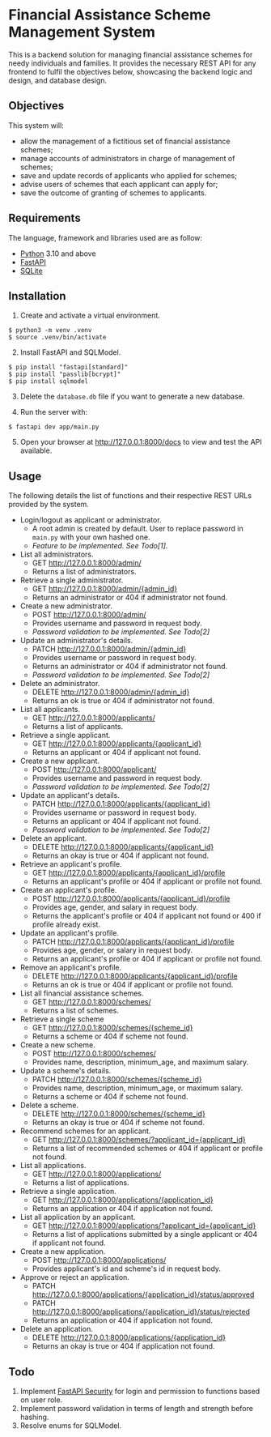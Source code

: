 # Financial Assistance Scheme Management System

This is a backend solution for managing financial assistance schemes for needy individuals and families. It provides the necessary REST API for any frontend to fulfil the objectives below, showcasing the backend logic and design, and database design.

## Objectives

This system will:

- allow the management of a fictitious set of financial assistance schemes;
- manage accounts of administrators in charge of management of schemes;
- save and update records of applicants who applied for schemes;
- advise users of schemes that each applicant can apply for;
- save the outcome of granting of schemes to applicants.

## Requirements

The language, framework and libraries used are as follow:

- [Python](https://www.python.org/) 3.10 and above
- [FastAPI](https://fastapi.tiangolo.com/)
- [SQLite](https://www.sqlite.org/)

## Installation

1. Create and activate a virtual environment.
```
$ python3 -m venv .venv
$ source .venv/bin/activate
```
2. Install FastAPI and SQLModel.
```
$ pip install "fastapi[standard]"
$ pip install "passlib[bcrypt]"
$ pip install sqlmodel
```

3. Delete the `database.db` file if you want to generate a new database.
 
4. Run the server with:
```
$ fastapi dev app/main.py
```

5. Open your browser at http://127.0.0.1:8000/docs to view and test the API available.

## Usage

The following details the list of functions and their respective REST URLs provided by the system.

- Login/logout as applicant or administrator.
    - A root admin is created by default. User to replace password in `main.py` with your own hashed one.
    - *Feature to be implemented. See Todo[1].*
- List all administrators.
    - GET http://127.0.0.1:8000/admin/
    - Returns a list of administrators.
- Retrieve a single administrator.
    - GET http://127.0.0.1:8000/admin/{admin_id}
    - Returns an administrator or 404 if administrator not found.
- Create a new administrator.
    - POST http://127.0.0.1:8000/admin/
    - Provides username and password in request body.
    - *Password validation to be implemented. See Todo[2]*
- Update an administrator's details.
    - PATCH http://127.0.0.1:8000/admin/{admin_id}
    - Provides username or password in request body.
    - Returns an administrator or 404 if administrator not found.
    - *Password validation to be implemented. See Todo[2]*
- Delete an administrator.
    - DELETE http://127.0.0.1:8000/admin/{admin_id}
    - Returns an ok is true or 404 if administrator not found.
- List all applicants.
    - GET http://127.0.0.1:8000/applicants/
    - Returns a list of applicants.
- Retrieve a single applicant.
    - GET http://127.0.0.1:8000/applicants/{applicant_id}
    - Returns an applicant or 404 if applicant not found.
- Create a new applicant.
    - POST http://127.0.0.1:8000/applicant/
    - Provides username and password in request body.
    - *Password validation to be implemented. See Todo[2]*
- Update an applicant's details.
    - PATCH http://127.0.0.1:8000/applicants/{applicant_id}
    - Provides username or password in request body.
    - Returns an applicant or 404 if applicant not found.
    - *Password validation to be implemented. See Todo[2]*
- Delete an applicant.
    - DELETE http://127.0.0.1:8000/applicants/{applicant_id}
    - Returns an okay is true or 404 if applicant not found.
- Retrieve an applicant's profile.
    - GET http://127.0.0.1:8000/applicants/{applicant_id}/profile
    - Returns an applicant's profile or 404 if applicant or profile not found.
- Create an applicant's profile.
    - POST http://127.0.0.1:8000/applicants/{applicant_id}/profile
    - Provides age, gender, and salary in request body.
    - Returns the applicant's profile or 404 if applicant not found or 400 if profile already exist.
- Update an applicant's profile.
    - PATCH http://127.0.0.1:8000/applicants/{applicant_id}/profile
    - Provides age, gender, or salary in request body.
    - Returns an applicant's profile or 404 if applicant or profile not found.
- Remove an applicant's profile.
    - DELETE http://127.0.0.1:8000/applicants/{applicant_id}/profile
    - Returns an ok is true or 404 if applicant or profile not found.
- List all financial assistance schemes.
    - GET http://127.0.0.1:8000/schemes/
    - Returns a list of schemes.
- Retrieve a single scheme
    - GET http://127.0.0.1:8000/schemes/{scheme_id}
    - Returns a scheme or 404 if scheme not found.
- Create a new scheme.
    - POST http://127.0.0.1:8000/schemes/
    - Provides name, description, minimum_age, and maximum salary. 
- Update a scheme's details.
    - PATCH http://127.0.0.1:8000/schemes/{scheme_id}
    - Provides name, description, minimum_age, or maximum salary. 
    - Returns a scheme or 404 if scheme not found.
- Delete a scheme.
    - DELETE http://127.0.0.1:8000/schemes/{scheme_id}
    - Returns an okay is true or 404 if scheme not found.
- Recommend schemes for an applicant.
    - GET http://127.0.0.1:8000/schemes/?applicant_id={applicant_id}
    - Returns a list of recommended schemes or 404 if applicant or profile not found.
- List all applications.
    - GET http://127.0.0.1:8000/applications/
    - Returns a list of applications.
- Retrieve a single application.
    - GET http://127.0.0.1:8000/applications/{application_id}
    - Returns an application or 404 if application not found.
- List all application by an applicant.
    - GET http://127.0.0.1:8000/applications/?applicant_id={applicant_id}
    - Returns a list of applications submitted by a single applicant or 404 if applicant not found.
- Create a new application.
    - POST http://127.0.0.1:8000/applications/
    - Provides applicant's id and scheme's id in request body.
- Approve or reject an application.
    - PATCH http://127.0.0.1:8000/applications/{application_id}/status/approved
    - PATCH http://127.0.0.1:8000/applications/{application_id}/status/rejected
    - Returns an application or 404 if application not found.
- Delete an application.
    - DELETE http://127.0.0.1:8000/applications/{application_id}
    - Returns an okay is true or 404 if application not found.

## Todo

1. Implement [FastAPI Security](https://fastapi.tiangolo.com/tutorial/security/) for login and permission to functions based on user role.
2. Implement password validation in terms of length and strength before hashing.
3. Resolve enums for SQLModel.
